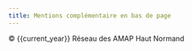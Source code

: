 ```yaml
---
title: Mentions complémentaire en bas de page
---
```


© {{current_year}} Réseau des AMAP Haut Normand